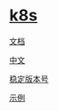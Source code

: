 # [k8s](https://kubernetes.io/)

[文档](https://kubernetes.io/docs/home/)

[中文](https://kubernetes.io/zh-cn/docs/home/)

[稳定版本号](https://storage.googleapis.com/kubernetes-release/release/stable.txt)

[示例](https://github.com/kubernetes/examples)
